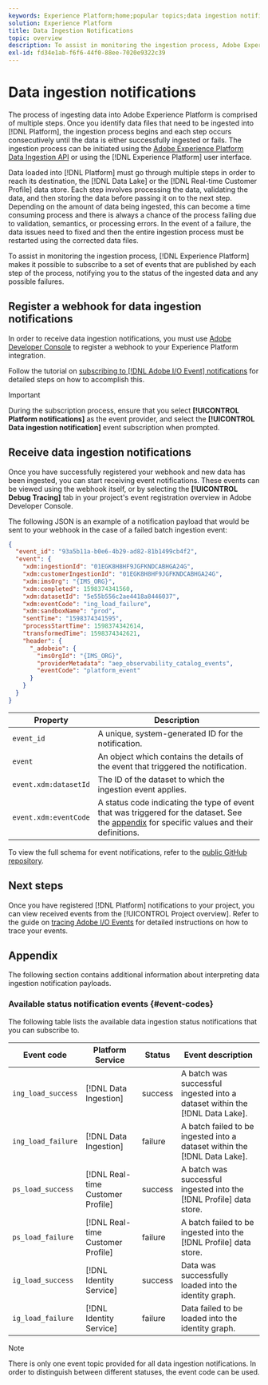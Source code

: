 ```yaml
---
keywords: Experience Platform;home;popular topics;data ingestion notifications;notifications;subscribe events;data ingestion status events;status events;subscribe;status notifications;
solution: Experience Platform
title: Data Ingestion Notifications
topic: overview
description: To assist in monitoring the ingestion process, Adobe Experience Platform makes it possible to subscribe to a set of events that are published by each step of the process, notifying you to the status of the ingested data and any possible failures.
exl-id: fd34e1ab-f6f6-44f0-88ee-7020e9322c39
---
```

# Data ingestion notifications

The process of ingesting data into Adobe Experience Platform is comprised of multiple steps. Once you identify data files that need to be ingested into [!DNL Platform], the ingestion process begins and each step occurs consecutively until the data is either successfully ingested or fails. The ingestion process can be initiated using the [Adobe Experience Platform Data Ingestion API](https://www.adobe.io/apis/experienceplatform/home/api-reference.html#!acpdr/swagger-specs/ingest-api.yaml) or using the [!DNL Experience Platform] user interface.

Data loaded into [!DNL Platform] must go through multiple steps in order to reach its destination, the [!DNL Data Lake] or the [!DNL Real-time Customer Profile] data store. Each step involves processing the data, validating the data, and then storing the data before passing it on to the next step. Depending on the amount of data being ingested, this can become a time consuming process and there is always a chance of the process failing due to validation, semantics, or processing errors. In the event of a failure, the data issues need to fixed and then the entire ingestion process must be restarted using the corrected data files. 

To assist in monitoring the ingestion process, [!DNL Experience Platform] makes it possible to subscribe to a set of events that are published by each step of the process, notifying you to the status of the ingested data and any possible failures. 

## Register a webhook for data ingestion notifications

In order to receive data ingestion notifications, you must use [Adobe Developer Console](https://www.adobe.com/go/devs_console_ui) to register a webhook to your Experience Platform integration.

Follow the tutorial on [subscribing to [!DNL Adobe I/O Event] notifications](../../observability/notifications/subscribe.md) for detailed steps on how to accomplish this.

>[!IMPORTANT]
>
>During the subscription process, ensure that you select **[!UICONTROL Platform notifications]** as the event provider, and select the **[!UICONTROL Data ingestion notification]** event subscription when prompted.

## Receive data ingestion notifications

Once you have successfully registered your webhook and new data has been ingested, you can start receiving event notifications. These events can be viewed using the webhook itself, or by selecting the **[!UICONTROL Debug Tracing]** tab in your project's event registration overview in Adobe Developer Console.

The following JSON is an example of a notification payload that would be sent to your webhook in the case of a failed batch ingestion event:

```json
{
  "event_id": "93a5b11a-b0e6-4b29-ad82-81b1499cb4f2",
  "event": {
    "xdm:ingestionId": "01EGK8H8HF9JGFKNDCABHGA24G",
    "xdm:customerIngestionId": "01EGK8H8HF9JGFKNDCABHGA24G",
    "xdm:imsOrg": "{IMS_ORG}",
    "xdm:completed": 1598374341560,
    "xdm:datasetId": "5e55b556c2ae4418a8446037",
    "xdm:eventCode": "ing_load_failure",
    "xdm:sandboxName": "prod",
    "sentTime": "1598374341595",
    "processStartTime": 1598374342614,
    "transformedTime": 1598374342621,
    "header": {
      "_adobeio": {
        "imsOrgId": "{IMS_ORG}",
        "providerMetadata": "aep_observability_catalog_events",
        "eventCode": "platform_event"
      }
    }
  }
}
```

| Property | Description |
| --- | --- |
| `event_id` | A unique, system-generated ID for the notification. |
| `event` | An object which contains the details of the event that triggered the notification. |
| `event.xdm:datasetId` | The ID of the dataset to which the ingestion event applies. |
| `event.xdm:eventCode` | A status code indicating the type of event that was triggered for the dataset. See the [appendix](#event-codes) for specific values and their definitions. |

To view the full schema for event notifications, refer to the [public GitHub repository](https://github.com/adobe/xdm/blob/master/schemas/notifications/ingestion.schema.json).

## Next steps

Once you have registered [!DNL Platform] notifications to your project, you can view received events from the [!UICONTROL Project overview]. Refer to the guide on [tracing Adobe I/O Events](https://www.adobe.io/apis/experienceplatform/events/docs.html#!adobedocs/adobeio-events/master/support/tracing.md) for detailed instructions on how to trace your events.

## Appendix

The following section contains additional information about interpreting data ingestion notification payloads.

### Available status notification events {#event-codes}

The following table lists the available data ingestion status notifications that you can subscribe to. 

| Event code | Platform Service | Status | Event description |
| --- | ---------------- | ------ | ----------------- |
| `ing_load_success` | [!DNL Data Ingestion] | success | A batch was successful ingested into a dataset within the [!DNL Data Lake]. |
| `ing_load_failure` | [!DNL Data Ingestion] | failure | A batch failed to be ingested into a dataset within the [!DNL Data Lake]. |
| `ps_load_success` | [!DNL Real-time Customer Profile] | success | A batch was successful ingested into the [!DNL Profile] data store. |
| `ps_load_failure` | [!DNL Real-time Customer Profile] | failure | A batch failed to be ingested into the [!DNL Profile] data store. |
| `ig_load_success` | [!DNL Identity Service] | success | Data was successfully loaded into the identity graph. |
| `ig_load_failure` | [!DNL Identity Service] | failure | Data failed to be loaded into the identity graph. |

>[!NOTE]
>
>There is only one event topic provided for all data ingestion notifications. In order to distinguish between different statuses, the event code can be used.
